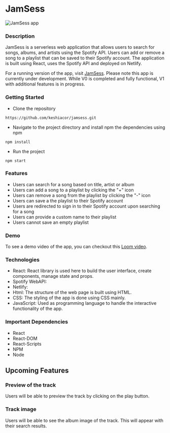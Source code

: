 # JamSess

![JamSess app](https://github.com/keshiacor/jamsess/blob/main/src/JamSess.png)

### Description

JamSess is a serverless web application that allows users to search for songs, albums, and artists using the Spotify API. Users can add or remove a song to a playlist that can be saved to their Spotify account. The application is built using React, uses the Spotify API and deployed on Netlify.

For a running version of the app, visit [JamSess](https://jamsess.netlify.app/).
Please note this app is currently under development. While V0 is completed and fully functional, V1 with additional features is in progress.

### Getting Started

- Clone the repository

```
https://github.com/keshiacor/jamsess.git
```

- Navigate to the project directory and install npm the dependencies using npm

```
npm install
```

- Run the project

```
npm start
```

### Features

- Users can search for a song based on title, artist or album
- Users can add a song to a playlist by clicking the "+" icon
- Users can remove a song from the playlist by clicking the "-" icon
- Users can save a the playlist to their Spotify account
- Users are redirected to sign in to their Spotify account upon searching for a song
- Users can provide a custom name to their playlist
- Users cannot save an empty playlist

### Demo

To see a demo video of the app, you can checkout this [Loom video](https://www.loom.com/share/660a3ee5d0e040518f003ac9469c8bdd?sid=40db050b-950b-41f8-8518-735dfe47dbdd).

### Technologies

- React: React library is used here to build the user interface, create components, manage state and props.
- Spotify WebAPI:
- Netlify:
- Html: The structure of the web page is built using HTML.
- CSS: The styling of the app is done using CSS mainly.
- JavaScript: Used as programming language to handle the interactive functionality of the app.

### Important Dependencies

- React
- React-DOM
- React-Scripts
- NPM
- Node

## Upcoming Features

### Preview of the track

Users will be able to preview the track by clicking on the play button.

### Track image

Users will be able to see the album image of the track. This will appear with their search results.
